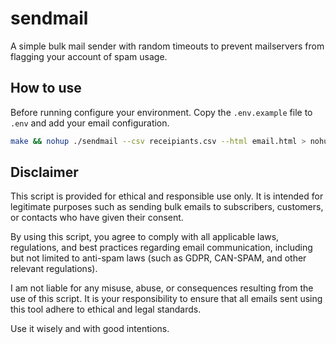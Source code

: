 # sendmail

A simple bulk mail sender with random timeouts to prevent mailservers from flagging your account of spam usage.

## How to use

Before running configure your environment. Copy the ```.env.example``` file to ```.env``` and add your email configuration.

```bash
make && nohup ./sendmail --csv receipiants.csv --html email.html > nohup.log &
```

## Disclaimer

This script is provided for ethical and responsible use only. It is intended for legitimate purposes such as sending bulk emails to subscribers, customers, or contacts who have given their consent.

By using this script, you agree to comply with all applicable laws, regulations, and best practices regarding email communication, including but not limited to anti-spam laws (such as GDPR, CAN-SPAM, and other relevant regulations).

I am not liable for any misuse, abuse, or consequences resulting from the use of this script. It is your responsibility to ensure that all emails sent using this tool adhere to ethical and legal standards.

Use it wisely and with good intentions.
